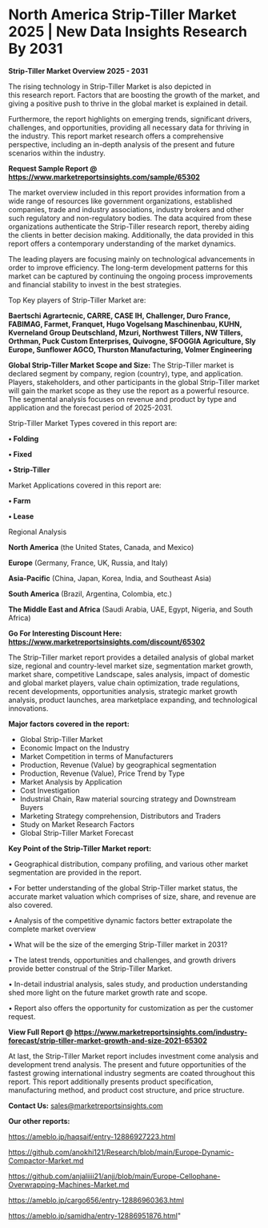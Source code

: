  # North America Strip-Tiller Market 2025 | New Data Insights Research By 2031

<Strong> Strip-Tiller Market Overview 2025 - 2031</strong>

The rising technology in Strip-Tiller Market is also depicted in this research report. Factors that are boosting the growth of the market, and giving a positive push to thrive in the global market is explained in detail.

Furthermore, the report highlights on emerging trends, significant drivers, challenges, and opportunities, providing all necessary data for thriving in the industry. This report market research offers a comprehensive perspective, including an in-depth analysis of the present and future scenarios within the industry.

<strong>Request Sample Report @ <a href=https://www.marketreportsinsights.com/sample/65302>https://www.marketreportsinsights.com/sample/65302</a></strong>

The market overview included in this report provides information from a wide range of resources like government organizations, established companies, trade and industry associations, industry brokers and other such regulatory and non-regulatory bodies. The data acquired from these organizations authenticate the Strip-Tiller research report, thereby aiding the clients in better decision making. Additionally, the data provided in this report offers a contemporary understanding of the market dynamics.

The leading players are focusing mainly on technological advancements in order to improve efficiency. The long-term development patterns for this market can be captured by continuing the ongoing process improvements and financial stability to invest in the best strategies.

Top Key players of Strip-Tiller Market are:

<strong>Baertschi Agrartecnic, CARRE, CASE IH, Challenger, Duro France, FABIMAG, Farmet, Franquet, Hugo Vogelsang Maschinenbau, KUHN, Kverneland Group Deutschland, Mzuri, Northwest Tillers, NW Tillers, Orthman, Puck Custom Enterprises, Quivogne, SFOGGIA Agriculture, Sly Europe, Sunflower AGCO, Thurston Manufacturing, Volmer Engineering</strong>

<strong><b>Global Strip-Tiller Market Scope and Size:</b></strong>
The Strip-Tiller market is declared segment by company, region (country), type, and application. Players, stakeholders, and other participants in the global Strip-Tiller market will gain the market scope as they use the report as a powerful resource. The segmental analysis focuses on revenue and product by type and application and the forecast period of 2025-2031.

Strip-Tiller Market Types covered in this report are:

<strong>• Folding

• Fixed

• Strip-Tiller</strong>

Market Applications covered in this report are:

<strong>• Farm

• Lease</strong> 

Regional Analysis

<strong>North America</strong> (the United States, Canada, and Mexico)

<strong>Europe</strong> (Germany, France, UK, Russia, and Italy)

<strong>Asia-Pacific</strong> (China, Japan, Korea, India, and Southeast Asia)

<strong>South America</strong> (Brazil, Argentina, Colombia, etc.)

<strong>The Middle East and Africa</strong> (Saudi Arabia, UAE, Egypt, Nigeria, and South Africa)

<strong>Go For Interesting Discount Here: <a href=https://www.marketreportsinsights.com/discount/65302>https://www.marketreportsinsights.com/discount/65302</a></strong>

The Strip-Tiller market report provides a detailed analysis of global market size, regional and country-level market size, segmentation market growth, market share, competitive Landscape, sales analysis, impact of domestic and global market players, value chain optimization, trade regulations, recent developments, opportunities analysis, strategic market growth analysis, product launches, area marketplace expanding, and technological innovations.

<strong><b>Major factors covered in the report:</b></strong>
<ul>
  <li>Global Strip-Tiller Market </li>
  <li>Economic Impact on the Industry</li>
  <li>Market Competition in terms of Manufacturers</li>
  <li>Production, Revenue (Value) by geographical segmentation</li>
  <li>Production, Revenue (Value), Price Trend by Type</li>
  <li>Market Analysis by Application</li>
  <li>Cost Investigation</li>
  <li>Industrial Chain, Raw material sourcing strategy and Downstream Buyers</li>
  <li>Marketing Strategy comprehension, Distributors and Traders</li>
  <li>Study on Market Research Factors</li>
  <li>Global Strip-Tiller Market Forecast</li>
</ul>

<strong><b>Key Point of the Strip-Tiller Market report:</b></strong>

• Geographical distribution, company profiling, and various other market segmentation are provided in the report.

• For better understanding of the global Strip-Tiller market status, the accurate market valuation which comprises of size, share, and revenue are also covered.

• Analysis of the competitive dynamic factors better extrapolate the complete market overview

• What will be the size of the emerging Strip-Tiller market in 2031?

• The latest trends, opportunities and challenges, and growth drivers provide better construal of the Strip-Tiller Market.

• In-detail industrial analysis, sales study, and production understanding shed more light on the future market growth rate and scope.

• Report also offers the opportunity for customization as per the customer request.

<strong><b>View Full Report @ <a href=https://www.marketreportsinsights.com/industry-forecast/strip-tiller-market-growth-and-size-2021-65302>https://www.marketreportsinsights.com/industry-forecast/strip-tiller-market-growth-and-size-2021-65302</a></b></strong>


At last, the Strip-Tiller Market report includes investment come analysis and development trend analysis. The present and future opportunities of the fastest growing international industry segments are coated throughout this report. This report additionally presents product specification, manufacturing method, and product cost structure, and price structure.

<strong>Contact Us:</strong>
sales@marketreportsinsights.com

<strong>Our other reports:</strong>

<a href=https://ameblo.jp/haqsaif/entry-12886927223.html>https://ameblo.jp/haqsaif/entry-12886927223.html</a>

<a href=https://github.com/anokhi121/Research/blob/main/Europe-Dynamic-Compactor-Market.md>https://github.com/anokhi121/Research/blob/main/Europe-Dynamic-Compactor-Market.md</a>

<a href=https://github.com/anjaliiii21/anjj/blob/main/Europe-Cellophane-Overwrapping-Machines-Market.md>https://github.com/anjaliiii21/anjj/blob/main/Europe-Cellophane-Overwrapping-Machines-Market.md</a>

<a href=https://ameblo.jp/cargo656/entry-12886960363.html>https://ameblo.jp/cargo656/entry-12886960363.html</a>

<a href=https://ameblo.jp/samidha/entry-12886951876.html>https://ameblo.jp/samidha/entry-12886951876.html</a>"
